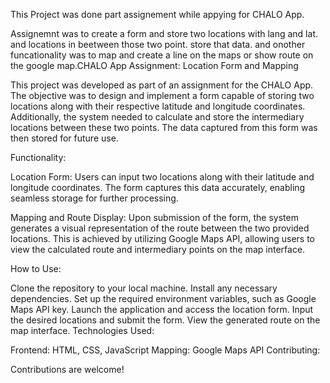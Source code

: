 This Project was done part assignement while appying for CHALO App.

Assignemnt was to create a form and store two locations with lang and lat. and locations in beetween those two point. store that data. and onother funcationality was to map and create a line on the maps or show route on the google map.CHALO App Assignment: Location Form and Mapping

This project was developed as part of an assignment for the CHALO App. The objective was to design and implement a form capable of storing two locations along with their respective latitude and longitude coordinates. Additionally, the system needed to calculate and store the intermediary locations between these two points. The data captured from this form was then stored for future use.

Functionality:

Location Form: Users can input two locations along with their latitude and longitude coordinates. The form captures this data accurately, enabling seamless storage for further processing.

Mapping and Route Display: Upon submission of the form, the system generates a visual representation of the route between the two provided locations. This is achieved by utilizing Google Maps API, allowing users to view the calculated route and intermediary points on the map interface.

How to Use:

Clone the repository to your local machine.
Install any necessary dependencies.
Set up the required environment variables, such as Google Maps API key.
Launch the application and access the location form.
Input the desired locations and submit the form.
View the generated route on the map interface.
Technologies Used:

Frontend: HTML, CSS, JavaScript
Mapping: Google Maps API
Contributing:

Contributions are welcome!

